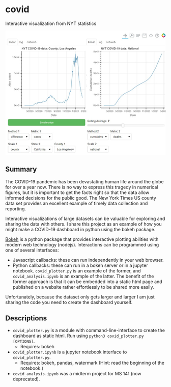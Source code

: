 # covid

Interactive visualization from NYT statistics

![New York Times Dashboard](example.jpeg)

## Summary 

The COVID-19 pandemic has been devastating human life around the globe for over
a year now.
There is no way to express this tragedy in numerical figures, but it is important
to get the facts right so that the data allow informed decisions for the public
good.
The New York Times US county data set provides an excellent example of timely
data collection and reporting.

Interactive visualizations of large datasets can be valuable for exploring and 
sharing the data with others.
I share this project as an example of how you might make a COVID-19 dashboard in
python using the bokeh package.

[Bokeh](bokeh.org) is a python package that provides interactive plotting abilities
with modern web technology (nodejs).
Interactions can be programmed using one of several interfaces:
- Javascript callbacks: these can run independently in your web browser.
- Python callbacks: these can run in a bokeh server or in a jupyter notebook.
`covid_plotter.py` is an example of the former, and `covid_analysis.ipynb`
is an example of the latter.
The benefit of the former approach is that it can be embedded into a static html
page and published on a website rather effortlessly to be shared more easily.

Unfortunately, because the dataset only gets larger and larger I am just sharing
the code you need to create the dashboard yourself.

## Descriptions

- `covid_plotter.py` is a module with command-line-interface to create the
dashboard as static html. Run using `python3 covid_plotter.py [OPTIONS]`.
  - Requires: bokeh
- `covid_plotter.ipynb` is a jupyter notebook interface to `covid_plotter.py`.
  - Requires: bokeh, pandas, watermark (Hint: read the beginning of the notebook.)
- `covid_analysis.ipynb` was a midterm project for MS 141 (now deprecated).

